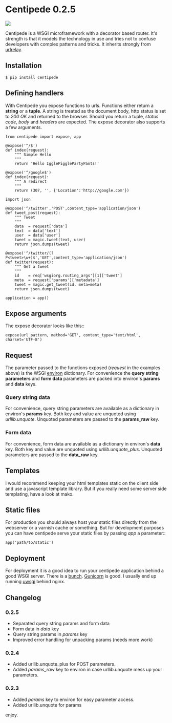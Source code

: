 # Centipede 0.2.5

<img src="https://raw.github.com/asbjornenge/centipede/master/img/Centiped_logo_300.png"/>

Centipede is a WSGI microframework with a decorator based router. It's strength is that it models the technology in use and tries not to confuse developers with complex patterns and tricks. It inherits strongly from [urlrelay][_urlrelay].

## Installation

    $ pip install centipede

## Defining handlers

With Centipede you expose functions to urls. Functions either return a **string** or a **tuple**. A string is treated as the document body, http status is set to *200 OK* and returned to the browser. Should you return a tuple, *status code*, *body* and *headers* are expected. The expose decorator also supports a few arguments.

    from centipede import expose, app

    @expose('^/$')
    def index(request):
        """ Simple Hello
        """
        return 'Hello IgglePigglePartyPants!'

    @expose('^/google$')
    def index(request):
        """ A redirect
        """
        return (307, '', {'Location':'http://google.com'})

    import json

    @expose('^/twitter','POST',content_type='application/json')
    def tweet_post(request):
        """ Tweet
        """
        data  = request['data']
        text  = data['text']
        user  = data['user']
        tweet = magic.tweet(text, user)
        return json.dumps(tweet)

    @expose('^/twitter/(?P<tweet>\w+)$','GET',content_type='application/json')
    def twitter(request):
        """ Get a tweet
        """
        id    = req['wsgiorg.routing_args'][1]['tweet']
        meta  = request['params']['metadata']
        tweet = magic.get_tweet(id, meta=meta)
        return json.dumps(tweet)

    application = app()


## Expose arguments

The expose decorator looks like this::

    expose(url_pattern, method='GET', content_type='text/html', charset='UTF-8')

## Request

The parameter passed to the functions exposed (*request* in the examples above) is the WSGI [environ][_environ] dictionary. For convenience the **query string parameters** and **form data** parameters are packed into environ's **params** and **data** keys.

### Query string data

For convenience, query string parameters are available as a dictionary in environ's **params** key. Both key and value are unquoted using *urllib.unquote*. Unquoted parameters are passed to the **params_raw** key.

### Form data

For convenience, form data are available as a dictionary in environ's **data** key. Both key and value are unquoted using *urllib.unquote_plus*. Unquoted parameters are passed to the **data_raw** key.


## Templates

I would recommend keeping your html templates static on the client side and use a javascript template library. But if you really need some server side templating, have a look at mako.

## Static files

For production you should always host your static files directly from the webserver or a varnish cache or something. But for development purposes you can have centipede serve your static files by passing *app* a parameter::

	app('path/to/static')

## Deployment

For deployment it is a good idea to run your centipede application behind a good WSGI server. There is a [bunch][_bunch]. [Gunicorn][_Gunicorn] is good. I usually end up running [uwsgi][_uwsgi] behind nginx.

## Changelog

### 0.2.5

* Separated query string params and form data
* Form data in *data* key
* Query string params in *params* key
* Improved error handling for unpacking params (needs more work)

### 0.2.4

* Added urllib.unquote_plus for POST parameters.
* Added *params_raw* key to environ in case urllib.unquote mess up your parameters.

### 0.2.3

* Added *params* key to environ for easy parameter access.
* Added urllib.unquote for params

enjoy.

[_urlrelay]: http://pypi.python.org/pypi/urlrelay/
[_environ]: http://www.python.org/dev/peps/pep-0333/#environ-variables
[_Gunicorn]: http://gunicorn.org/
[_uwsgi]: http://projects.unbit.it/uwsgi/
[_bunch]: http://www.wsgi.org/en/latest/servers.html

